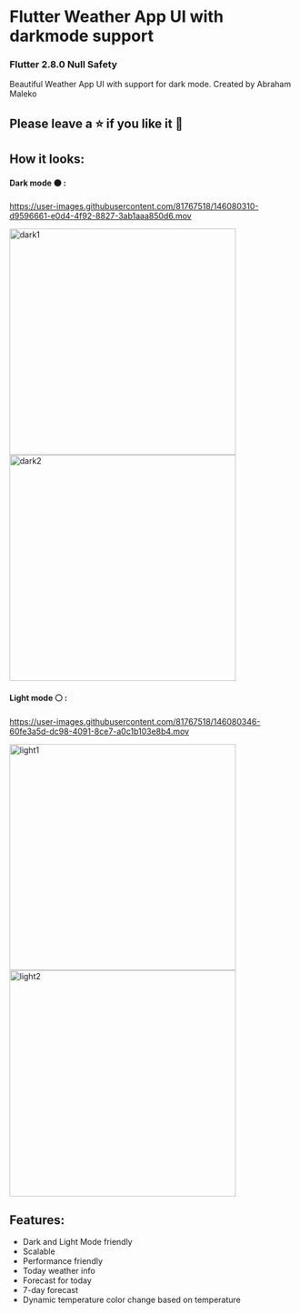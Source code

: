 # Flutter Weather App UI with darkmode support
### Flutter 2.8.0 Null Safety
Beautiful Weather App UI with support for dark mode. Created by Abraham Maleko
## Please leave a ⭐ if you like it 💙
## How it looks:
#### Dark mode ⚫ :
https://user-images.githubusercontent.com/81767518/146080310-d9596661-e0d4-4f92-8827-3ab1aaa850d6.mov

<img width="398" alt="dark1" src="https://user-images.githubusercontent.com/81767518/146080332-0fb1c5d2-e4a6-4c7c-a2ea-21730b4cd9bb.png">
<img width="398" alt="dark2" src="https://user-images.githubusercontent.com/81767518/146080336-fd798570-73b1-4936-bbce-7d4f2ada788b.png">


#### Light mode ⚪ :
https://user-images.githubusercontent.com/81767518/146080346-60fe3a5d-dc98-4091-8ce7-a0c1b103e8b4.mov

<img width="398" alt="light1" src="https://user-images.githubusercontent.com/81767518/146080355-adbaa634-bb1e-43a9-96d2-f49910257f05.png">
<img width="398" alt="light2" src="https://user-images.githubusercontent.com/81767518/146080358-d12efd1a-77b7-4fbd-b509-c0e151b42259.png">


## Features:
- Dark and Light Mode friendly
- Scalable
- Performance friendly
- Today weather info
- Forecast for today
- 7-day forecast
- Dynamic temperature color change based on temperature
